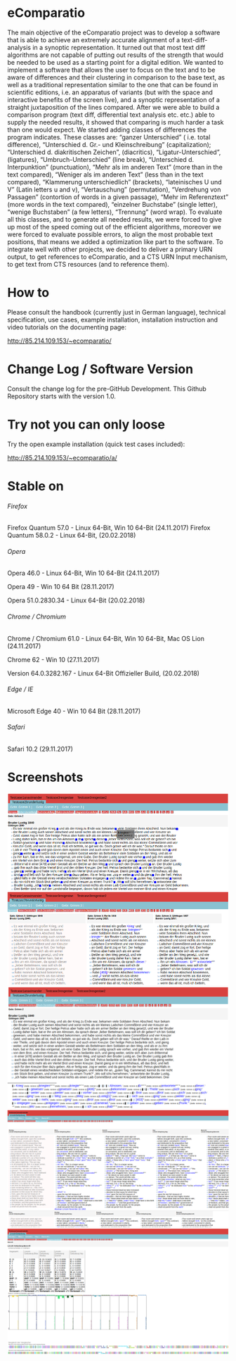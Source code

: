 # eComparatio
The main objective of the eComparatio project was to develop a software that is able to achieve an extremely accurate alignment of a text-diff-analysis in a synoptic representation. It turned out that most text diff algorithms are not capable of putting out results of the strength that would be needed to be used as a starting point for a digital edition. We wanted to implement a software that allows the user to focus on the text and to be aware of differences and their clustering in comparison to the base text, as well as a traditional representation similar to the one that can be found in scientific editions, i.e. an apparatus of variants (but with the space and interactive benefits of the screen live), and a synoptic representation of a straight juxtaposition of the lines compared. After we were able to build a comparison program (text diff, differential text analysis etc. etc.) able to supply the needed results, it showed that comparing is much harder a task than one would expect. We started adding classes of differences the program indicates. These classes are: “ganzer Unterschied” ( i.e. total difference), “Unterschied d. Gr.- und Kleinschreibung” (capitalization); “Unterschied d. diakritischen Zeichen”, (diacritics), “Ligatur-Unterschied”, (ligatures), “Umbruch-Unterschied” (line break), “Unterschied d. Interpunktion” (punctuation), “Mehr als im anderen Text” (more than in the text compared), “Weniger als im anderen Text” (less than in the text compared), “Klammerung unterschiedlich” (brackets), “lateinisches U und V” (Latin letters u and v), “Vertauschung” (permutation), “Verdrehung von Passagen” (contortion of words in a given passage), “Mehr im Referenztext” (more words in the text compared), “einzelner Buchstabe” (single letter), “wenige Buchstaben” (a few letters), “Trennung” (word wrap). To evaluate all this classes, and to generate all needed results, we were forced to give up most of the speed coming out of the efficient algorithms, moreover we were forced to evaluate possible errors, to align the most probable text positions, that means we added a optimization like part to the software. To integrate well with other projects, we decided to deliver a primary URN output, to get references to eComparatio, and a CTS URN Input mechanism, to get text from CTS resources (and to reference them).

# How to
Please consult the handbook (currently just in German language), technical specification, use cases, example installation, installation instruction and video tutorials on the documenting page:

http://85.214.109.153/~ecomparatio/

# Change Log / Software Version
Consult the change log for the pre-GitHub Development. This Github Repository starts with the version 1.0.

# Try not you can only loose
Try the open example installation (quick test cases included):

http://85.214.109.153/~ecomparatio/a/

# Stable on 

###### Firefox 

Firefox Quantum 57.0 - Linux 64-Bit, Win 10 64-Bit (24.11.2017)
Firefox Quantum 58.0.2 - Linux 64-Bit, (20.02.2018)

###### Opera

Opera 46.0 - Linux 64-Bit, Win 10 64-Bit (24.11.2017)

Opera 49 - Win 10 64 Bit (28.11.2017)

Opera 51.0.2830.34 - Linux 64-Bit (20.02.2018)

###### Chrome / Chromium

Chrome / Chromium 61.0 - Linux 64-Bit, Win 10 64-Bit, Mac OS Lion (24.11.2017)

Chrome 62 - Win 10 (27.11.2017)

Version 64.0.3282.167  - Linux 64-Bit Offizieller Build, (20.02.2018)

###### Edge / IE

Microsoft Edge 40 - Win 10 64 Bit (28.11.2017)

###### Safari

Safari 10.2 (29.11.2017)

# Screenshots
![ScreenShot](screen1.png)
![ScreenShot](screen2.png)
![ScreenShot](screen3.png)
![ScreenShot](screen4.png)
![ScreenShot](screen5.png)





